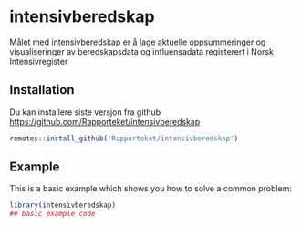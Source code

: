 
# intensivberedskap

<!-- badges: start -->
<!-- badges: end -->

Målet med intensivberedskap er å lage aktuelle oppsummeringer og visualiseringer av beredskapsdata og influensadata registerert i Norsk Intensivregister

## Installation

Du kan installere siste versjon fra github
https://github.com/Rapporteket/intensivberedskap
 
``` r
remotes::install_github('Rapporteket/intensivberedskap')
```

## Example

This is a basic example which shows you how to solve a common problem:

``` r
library(intensivberedskap)
## basic example code
```

